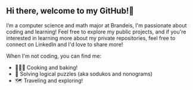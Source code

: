 ## Hi there, welcome to my GitHub!👋

I’m a computer science and math major at Brandeis, I'm passionate about coding and learning! Feel free to explore my public projects, and if you're interested in learning more about my private repositories, feel free to connect on LinkedIn and I'd love to share more!

When I'm not coding, you can find me:

- 👩🏽‍🍳 Cooking and baking!
- 🧩 Solving logical puzzles (aka sodukos and nonograms)
- 🗺️ Traveling and exploring!

